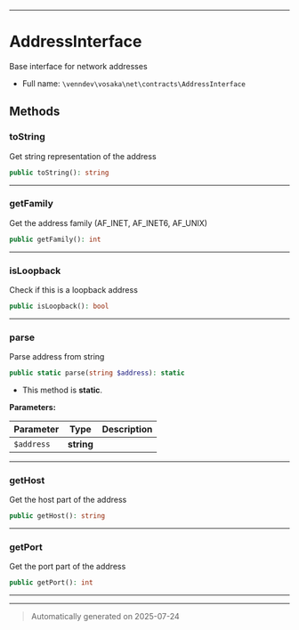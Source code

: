***

# AddressInterface

Base interface for network addresses



* Full name: `\venndev\vosaka\net\contracts\AddressInterface`



## Methods


### toString

Get string representation of the address

```php
public toString(): string
```












***

### getFamily

Get the address family (AF_INET, AF_INET6, AF_UNIX)

```php
public getFamily(): int
```












***

### isLoopback

Check if this is a loopback address

```php
public isLoopback(): bool
```












***

### parse

Parse address from string

```php
public static parse(string $address): static
```



* This method is **static**.




**Parameters:**

| Parameter | Type | Description |
|-----------|------|-------------|
| `$address` | **string** |  |





***

### getHost

Get the host part of the address

```php
public getHost(): string
```












***

### getPort

Get the port part of the address

```php
public getPort(): int
```












***


***
> Automatically generated on 2025-07-24
